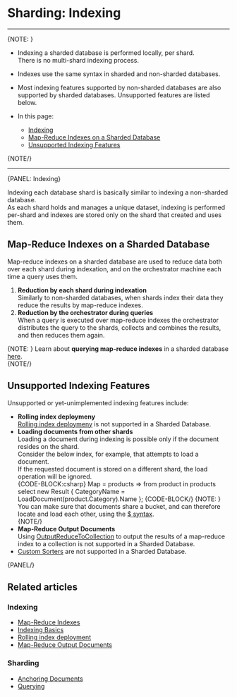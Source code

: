 ﻿# Sharding: Indexing
---

{NOTE: }

* Indexing a sharded database is performed locally, per shard.  
  There is no multi-shard indexing process.  
* Indexes use the same syntax in sharded and non-sharded databases.  
* Most indexing features supported by non-sharded databases 
  are also supported by sharded databases. Unsupported features are listed below.  

* In this page:  
  * [Indexing](../sharding/indexing#indexing)  
  * [Map-Reduce Indexes on a Sharded Database](../sharding/indexing#map-reduce-indexes-on-a-sharded-database)  
  * [Unsupported Indexing Features](../sharding/indexing#unsupported-indexing-features)  

{NOTE/}

---

{PANEL: Indexing}

Indexing each database shard is basically similar to indexing a non-sharded database.  
As each shard holds and manages a unique dataset, indexing is performed 
per-shard and indexes are stored only on the shard that created and uses them.  

## Map-Reduce Indexes on a Sharded Database

Map-reduce indexes on a sharded database are used to reduce data both over each 
shard during indexation, and on the orchestrator machine each time a query uses them.  

1. **Reduction by each shard during indexation**  
   Similarly to non-sharded databases, when shards index their data they reduce 
   the results by map-reduce indexes.  
2. **Reduction by the orchestrator during queries**  
   When a query is executed over map-reduce indexes the orchestrator 
   distributes the query to the shards, collects and combines the results, 
   and then reduces them again.  
  
{NOTE: }
Learn about **querying map-reduce indexes** in a sharded database [here](../sharding/querying#orderby-in-a-map-reduce-index).  
{NOTE/}

## Unsupported Indexing Features

Unsupported or yet-unimplemented indexing features include: 

* **Rolling index deploymeny**  
  [Rolling index deploymeny](../indexes/rolling-index-deployment) 
  is not supported in a Sharded Database.  
* **Loading documents from other shards**  
  Loading a document during indexing is possible only if the document 
  resides on the shard.  
  Consider the below index, for example, that attempts to load a document.  
  If the requested document is stored on a different shard, the load operation 
  will be ignored.  
  {CODE-BLOCK:csharp}
  Map = products => from product in products
                          select new Result
                          {
                              CategoryName = LoadDocument<Category>(product.Category).Name
                          };
  {CODE-BLOCK/}
  {NOTE: }
  You can make sure that documents share a bucket, and 
  can therefore locate and load each other, using the 
  [$ syntax](../sharding/administration/anchoring-documents).  
  {NOTE/}
* **Map-Reduce Output Documents**  
  Using [OutputReduceToCollection](../indexes/map-reduce-indexes#map-reduce-output-documents) 
  to output the results of a map-reduce index to a collection 
  is not supported in a Sharded Database.  
* [Custom Sorters](../indexes/querying/sorting#creating-a-custom-sorter) 
  are not supported in a Sharded Database.  




{PANEL/}

## Related articles

### Indexing
- [Map-Reduce Indexes](../indexes/map-reduce-indexes)  
- [Indexing Basics](../indexes/indexing-basics)  
- [Rolling index deployment](../indexes/rolling-index-deployment)  
- [Map-Reduce Output Documents](../indexes/map-reduce-indexes#map-reduce-output-documents)  

### Sharding
- [Anchoring Documents](../sharding/administration/anchoring-documents)  
- [Querying](../sharding/querying)  

